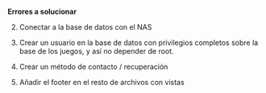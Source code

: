 **Errores a solucionar**

2. Conectar a la base de datos con el NAS
3. Crear un usuario en la base de datos con privilegios completos sobre la base de los juegos, y así no depender de root.

5. Crear un método de contacto / recuperación
6. Añadir el footer en el resto de archivos con vistas
